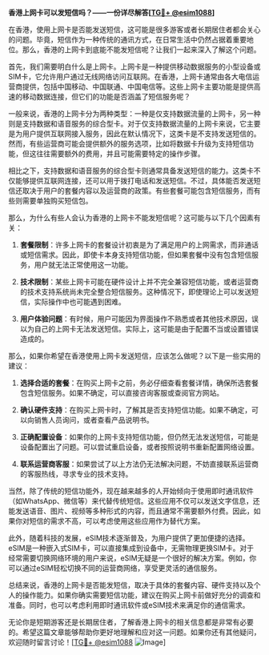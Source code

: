 **香港上网卡可以发短信吗？——一份详尽解答[[TG💪+ @esim1088](https://t.me/s/esim1088)]**

在香港，使用上网卡是否能发送短信，这可能是很多游客或者长期居住者都会关心的问题。毕竟，短信作为一种传统的通讯方式，在日常生活中仍然占据着重要地位。那么，香港的上网卡到底能不能发短信呢？让我们一起来深入了解这个问题。

首先，我们需要明白什么是上网卡。上网卡是一种提供移动数据服务的小型设备或SIM卡，它允许用户通过无线网络访问互联网。在香港，上网卡通常由各大电信运营商提供，包括中国移动、中国联通、中国电信等。这些上网卡主要功能是提供高速的移动数据连接，但它们的功能是否涵盖了短信服务呢？

一般来说，香港的上网卡分为两种类型：一种是仅支持数据流量的上网卡，另一种则是支持数据和语音服务的综合型卡。对于仅支持数据流量的上网卡来说，它主要是为用户提供互联网接入服务，因此在默认情况下，这类卡是不支持发送短信的。然而，有些运营商可能会提供额外的服务选项，比如将数据卡升级为支持短信功能，但这往往需要额外的费用，并且可能需要特定的操作步骤。

相比之下，支持数据和语音服务的综合型卡则通常具备发送短信的能力。这类卡不仅能够提供互联网连接，还可以用于拨打电话和发送短信。不过，具体能否发送短信还取决于用户的套餐内容以及运营商的政策。有些套餐可能包含短信服务，而有些则需要单独购买短信包。

那么，为什么有些人会认为香港的上网卡不能发短信呢？这可能与以下几个因素有关：

1. **套餐限制**：许多上网卡的套餐设计初衷是为了满足用户的上网需求，而非通话或短信需求。因此，即使卡本身支持短信功能，但如果套餐中没有包含短信服务，用户就无法正常使用这一功能。

2. **技术限制**：某些上网卡可能在硬件设计上并不完全兼容短信功能，或者运营商的技术支持系统尚未完全整合短信服务。这种情况下，即使理论上可以发送短信，实际操作中也可能遇到困难。

3. **用户体验问题**：有时候，用户可能因为界面操作不熟悉或者其他技术原因，误以为自己的上网卡无法发送短信。实际上，这可能是由于配置不当或设置错误造成的。

那么，如果你希望在香港使用上网卡发送短信，应该怎么做呢？以下是一些实用的建议：

1. **选择合适的套餐**：在购买上网卡之前，务必仔细查看套餐详情，确保所选套餐包含短信服务。如果不确定，可以直接咨询客服或查阅官方网站。

2. **确认硬件支持**：在购买上网卡时，了解其是否支持短信功能。如果不确定，可以向销售人员询问，或者查看产品说明书。

3. **正确配置设备**：如果你的上网卡支持短信功能，但仍然无法发送短信，可能是设备配置出了问题。可以尝试重启设备，或者按照说明书重新配置网络设置。

4. **联系运营商客服**：如果尝试了以上方法仍无法解决问题，不妨直接联系运营商的客服热线，寻求专业的技术支持。

当然，除了传统的短信功能外，现在越来越多的人开始倾向于使用即时通讯软件（如WhatsApp、微信等）来代替传统短信。这些应用不仅可以发送文字信息，还能发送语音、图片、视频等多种形式的内容，而且通常不需要额外付费。因此，如果你对短信的需求不高，可以考虑使用这些应用作为替代方案。

此外，随着科技的发展，eSIM技术逐渐普及，为用户提供了更加便捷的选择。eSIM是一种嵌入式SIM卡，可以直接集成到设备中，无需物理更换SIM卡。对于经常需要切换网络环境的用户来说，eSIM无疑是一个很好的解决方案。例如，你可以通过eSIM轻松切换不同的运营商网络，享受更灵活的通信服务。

总结来说，香港的上网卡是否能发短信，取决于具体的套餐内容、硬件支持以及个人的操作能力。如果你确实需要短信功能，建议在购买上网卡前做好充分的调查和准备。同时，也可以考虑利用即时通讯软件或eSIM技术来满足你的通信需求。

无论你是短期游客还是长期居住者，了解香港上网卡的相关信息都是非常有必要的。希望这篇文章能够帮助你更好地理解和应对这一问题。如果你还有其他疑问，欢迎随时留言讨论！[[TG💪+ @esim1088](https://t.me/s/esim1088) ![Image](https://i.postimg.cc/4NQfJmqS/Snipaste-2025-05-13-00-14-12.png)]